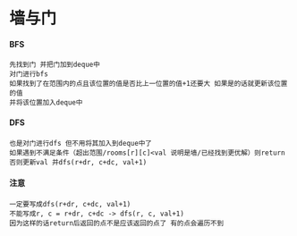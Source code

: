 # 墙与门
#### BFS
    先找到门 并把门加到deque中
    对门进行bfs
    如果找到了在范围内的点且该位置的值是否比上一位置的值+1还要大 如果是的话就更新该位置的值
    并将该位置加入deque中
#### DFS
    也是对门进行dfs 但不用将其加入到deque中了
    如果遇到不满足条件（超出范围/rooms[r][c]<val 说明是墙/已经找到更优解）则return
    否则更新val 并dfs(r+dr, c+dc, val+1)
    
#### 注意
    一定要写成dfs(r+dr, c+dc, val+1)
    不能写成r, c = r+dr, c+dc -> dfs(r, c, val+1)
    因为这样的话return后返回的点不是应该返回的点了 有的点会遍历不到
